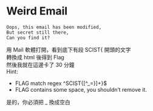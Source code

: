 # Weird Email 
```
Oops, this email has been modified,
But secret still there,
Can you find it?
```

用 Mail 軟體打開，看到底下有段 SCIST{ 開頭的文字  
轉換成 html 後得到 Flag  
然後我就在這邊卡了 30 分鐘  
Hint: 
- FLAG match regex ^SCIST{[^_=}]+}$
- FLAG contains some space, you shouldn’t remove it.

是的，你必須把 _ 換成空白
